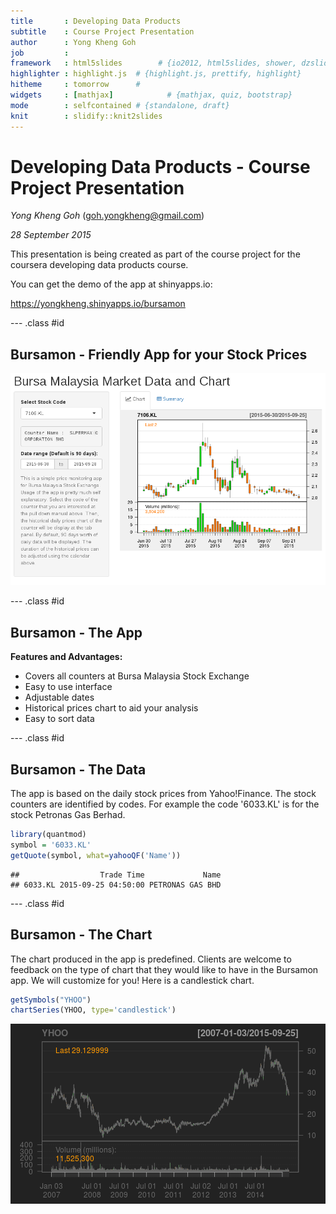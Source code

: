 ```yaml
---
title       : Developing Data Products
subtitle    : Course Project Presentation
author      : Yong Kheng Goh
job         : 
framework   : html5slides        # {io2012, html5slides, shower, dzslides, ...}
highlighter : highlight.js  # {highlight.js, prettify, highlight}
hitheme     : tomorrow      # 
widgets     : [mathjax]            # {mathjax, quiz, bootstrap}
mode        : selfcontained # {standalone, draft}
knit        : slidify::knit2slides
---
```


# Developing Data Products - Course Project Presentation

*Yong Kheng Goh* (goh.yongkheng@gmail.com)

*28 September 2015*

This presentation is being created as part of the course project for the coursera developing data products course. 

You can get the demo of the app at shinyapps.io:

https://yongkheng.shinyapps.io/bursamon

--- .class #id 

## Bursamon - Friendly App for your Stock Prices

<img src="bursamon.png" alt="Drawing" style="width: 800px;"/>

--- .class #id 

## Bursamon - The App

**Features and Advantages:**
- Covers all counters at Bursa Malaysia Stock Exchange
- Easy to use interface
- Adjustable dates
- Historical prices chart to aid your analysis
- Easy to sort data

--- .class #id 

## Bursamon - The Data

The app is based on the daily stock prices from Yahoo!Finance. The stock counters are identified by codes. For example the code '6033.KL' is for the stock Petronas Gas Berhad.


```r
library(quantmod)
symbol = '6033.KL'
getQuote(symbol, what=yahooQF('Name'))
```

```
##                  Trade Time             Name
## 6033.KL 2015-09-25 04:50:00 PETRONAS GAS BHD
```

--- .class #id 

## Bursamon - The Chart

The chart produced in the app is predefined. Clients are welcome to feedback on the type of chart that they would like to have in the Bursamon app. We will customize for you! Here is a candlestick chart.



```r
getSymbols("YHOO")
chartSeries(YHOO, type='candlestick')
```

![plot of chunk unnamed-chunk-2](assets/fig/unnamed-chunk-2-1.png) 

